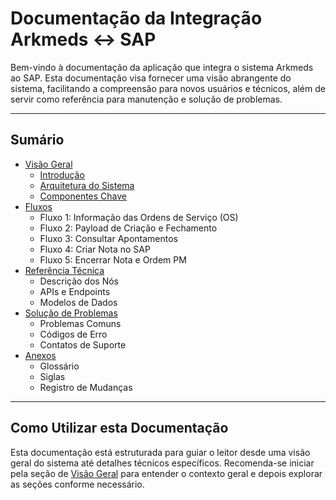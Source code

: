 # Documentação da Integração Arkmeds ↔ SAP

Bem-vindo à documentação da aplicação que integra o sistema Arkmeds ao SAP. Esta documentação visa fornecer uma visão abrangente do sistema, facilitando a compreensão para novos usuários e técnicos, além de servir como referência para manutenção e solução de problemas.

---

## Sumário

- [Visão Geral](overview/introducao.md)
  - [Introdução](overview/introducao.md)
  - [Arquitetura do Sistema](overview/arquitetura_sistema.md)
  - [Componentes Chave](overview/componentes_chave.md)
- [Fluxos](flows/fluxo1/visao_geral.md)
  - Fluxo 1: Informação das Ordens de Serviço (OS)
  - Fluxo 2: Payload de Criação e Fechamento
  - Fluxo 3: Consultar Apontamentos
  - Fluxo 4: Criar Nota no SAP
  - Fluxo 5: Encerrar Nota e Ordem PM
- [Referência Técnica](referencia_tecnica/descricao_nos.md)
  - Descrição dos Nós
  - APIs e Endpoints
  - Modelos de Dados
- [Solução de Problemas](solucao_problemas/problemas_comuns.md)
  - Problemas Comuns
  - Códigos de Erro
  - Contatos de Suporte
- [Anexos](anexos/glossario.md)
  - Glossário
  - Siglas
  - Registro de Mudanças

---

## Como Utilizar esta Documentação

Esta documentação está estruturada para guiar o leitor desde uma visão geral do sistema até detalhes técnicos específicos. Recomenda-se iniciar pela seção de [Visão Geral](overview/introducao.md) para entender o contexto geral e depois explorar as seções conforme necessário.

